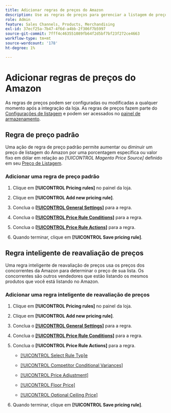 ```yaml
---
title: Adicionar regras de preços do Amazon
description: Use as regras de preços para gerenciar a listagem de preços no Amazon Marketplace para o catálogo de produtos do Commerce.
role: Admin
feature: Sales Channels, Products, Merchandising
exl-id: 37ecf25a-7b47-4f6d-a4bb-2f306f7b5997
source-git-commit: 7fff4c463551089fb64f2d5bf7bf23f272ce4663
workflow-type: tm+mt
source-wordcount: '178'
ht-degree: 1%

---
```


# Adicionar regras de preços do Amazon

As regras de preços podem ser configuradas ou modificadas a qualquer momento após a integração da loja. As regras de preços fazem parte do [Configurações de listagem](./listing-settings.md) e podem ser acessados no [painel de armazenamento](./amazon-store-dashboard.md).

## Regra de preço padrão

Uma ação de regra de preço padrão permite aumentar ou diminuir um preço de listagem do Amazon por uma porcentagem específica ou valor fixo em dólar em relação ao **[!UICONTROL Magento Price Source*]* definido em seu [Preço de Listagem](./listing-price.md).

### Adicionar uma regra de preço padrão

1. Clique em **[!UICONTROL Pricing rules]** no painel da loja.

1. Clique em **[!UICONTROL Add new pricing rule]**.

1. Conclua o **[[!UICONTROL General Settings]](./pricing-rule-general-settings.md)** para a regra.

1. Conclua o **[[!UICONTROL Price Rule Conditions]](./pricing-rule-conditions.md)** para a regra.

1. Conclua o **[[!UICONTROL Price Rule Actions]](./standard-price-rules.md)** para a regra.

1. Quando terminar, clique em **[!UICONTROL Save pricing rule]**.

## Regra inteligente de reavaliação de preços

Uma regra inteligente de reavaliação de preços usa os preços dos concorrentes da Amazon para determinar o preço de sua lista. Os concorrentes são outros vendedores que estão listando os mesmos produtos que você está listando no Amazon.

### Adicionar uma regra inteligente de reavaliação de preços

1. Clique em **[!UICONTROL Pricing rules]** no painel da loja.

1. Clique em **[!UICONTROL Add new pricing rule]**.

1. Conclua o **[[!UICONTROL General Settings]](./pricing-rule-general-settings.md)** para a regra.

1. Conclua o **[[!UICONTROL Price Rule Conditions]](./pricing-rule-conditions.md)** para a regra.

1. Conclua o **[!UICONTROL Price Rule Actions]** para a regra.

   - [[!UICONTROL Select Rule Typ]e](./intelligent-repricing-rules.md)

   - [[!UICONTROL Competitor Conditional Variances]](./competitor-conditional-variances.md)

   - [[!UICONTROL Price Adjustment]](./price-adjustment.md)

   - [[!UICONTROL Floor Price]](./floor-price.md)

   - [[!UICONTROL Optional Ceiling Price]](./optional-ceiling-price.md)

1. Quando terminar, clique em **[!UICONTROL Save pricing rule]**.
